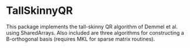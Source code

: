 # TallSkinnyQR

This package implements the tall-skinny QR algorithm of Demmel et al. using
SharedArrays. Also included are three algorithms for constructing a
B-orthogonal basis (requires MKL for sparse matrix routines).
